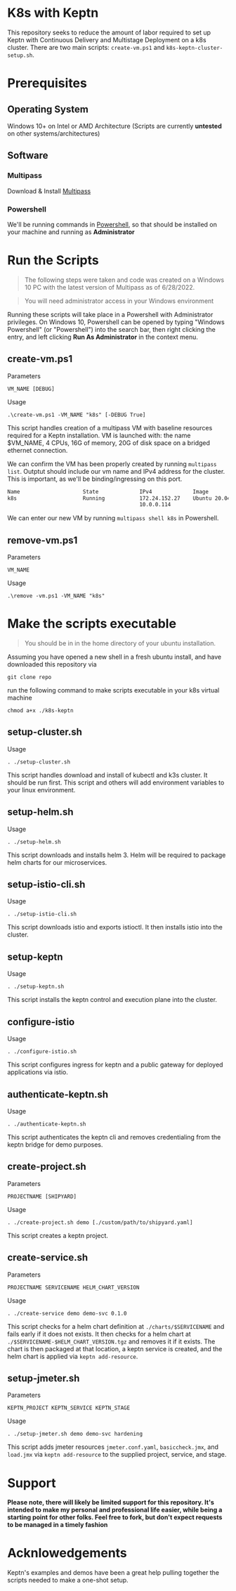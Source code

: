 # K8s with Keptn

This repository seeks to reduce the amount of labor required to set up Keptn with Continuous Delivery and Multistage Deployment on a k8s cluster. There are two main scripts: `create-vm.ps1` and `k8s-keptn-cluster-setup.sh`.

# Prerequisites

## __Operating System__

Windows 10+ on Intel or AMD Architecture (Scripts are currently __untested__ on other systems/architectures)

## Software

### __Multipass__
Download & Install [Multipass](https://multipass.run)

### __Powershell__

We'll be running commands in [Powershell](https://docs.microsoft.com/en-us/powershell/scripting/install/installing-powershell?view=powershell-7.2), so that should be installed on your machine and running as __Administrator__

# Run the Scripts

> The following steps were taken and code was created on a Windows 10 PC with the latest version of Multipass as of 6/28/2022.

> You will need administrator access in your Windows environment

Running these scripts will take place in a Powershell with Administrator privileges. On Windows 10, Powershell can be opened by typing "Windows Powershell" (or "Powershell") into the search bar, then right clicking the entry, and left clicking __Run As Administrator__ in the context menu.

## create-vm.ps1

Parameters

```
VM_NAME [DEBUG]
```

Usage

```
.\create-vm.ps1 -VM_NAME "k8s" [-DEBUG True]
```

This script handles creation of a multipass VM with baseline resources required for a Keptn installation. VM is launched with: the name $VM_NAME, 4 CPUs, 16G of memory, 20G of disk space on a bridged ethernet connection. 

We can confirm the VM has been properly created by running `multipass list`. Outptut should include our vm name and IPv4 address for the cluster. This is important, as we'll be binding/ingressing on this port.

```sh
Name                    State             IPv4             Image
k8s                     Running           172.24.152.27    Ubuntu 20.04 LTS
                                          10.0.0.114
```

We can enter our new VM by running `multipass shell k8s` in Powershell.

## remove-vm.ps1

Parameters

```
VM_NAME
```

Usage

```
.\remove -vm.ps1 -VM_NAME "k8s"
```

# Make the scripts executable

> You should be in in the home directory of your ubuntu installation.

Assuming you have opened a new shell in a fresh ubuntu install, and have downloaded this repository via

```
git clone repo
```

run the following command to make scripts executable in your k8s virtual machine

```
chmod a+x ./k8s-keptn
```


## setup-cluster.sh

Usage

```
. ./setup-cluster.sh
```

This script handles download and install of kubectl and k3s cluster. It should be run first. This script and others will add environment variables to your linux environment.

## setup-helm.sh

Usage

```
. ./setup-helm.sh
```

This script downloads and installs helm 3. Helm will be required to package helm charts for our microservices.

## setup-istio-cli.sh

Usage

```
. ./setup-istio-cli.sh
```

This script downloads istio and exports istioctl. It then installs istio into the cluster.

## setup-keptn

Usage

```
. ./setup-keptn.sh
```

This script installs the keptn control and execution plane into the cluster.

## configure-istio

Usage

```
. ./configure-istio.sh
```

This script configures ingress for keptn and a public gateway for deployed applications via istio.

## authenticate-keptn.sh

Usage

```
. ./authenticate-keptn.sh
```

This script authenticates the keptn cli and removes credentialing from the keptn bridge for demo purposes.

## create-project.sh

Parameters

```
PROJECTNAME [SHIPYARD]
```

Usage

```
. ./create-project.sh demo [./custom/path/to/shipyard.yaml]
```

This script creates a keptn project.

## create-service.sh

Parameters

```
PROJECTNAME SERVICENAME HELM_CHART_VERSION
```

Usage

```
. ./create-service demo demo-svc 0.1.0
```

This script checks for a helm chart definition at `./charts/$SERVICENAME` and fails early if it does not exists. It then checks for a helm chart at `./$SERVICENAME-$HELM_CHART_VERSION.tgz` and removes it if it exists. The chart is then packaged at that location, a keptn service is created, and the helm chart is applied via `keptn add-resource`.

## setup-jmeter.sh

Parameters

```
KEPTN_PROJECT KEPTN_SERVICE KEPTN_STAGE
```

Usage

```
. ./setup-jmeter.sh demo demo-svc hardening
```

This script adds jmeter resources `jmeter.conf.yaml`, `basiccheck.jmx`, and `load.jmx` via `keptn add-resource` to the supplied project, service, and stage.

# Support

__Please note, there will likely be limited support for this repository. It's intended to make my personal and professional life easier, while being a starting point for other folks. Feel free to fork, but don't expect requests to be managed in a timely fashion__

# Acknlowedgements

Keptn's examples and demos have been a great help pulling together the scripts needed to make a one-shot setup.